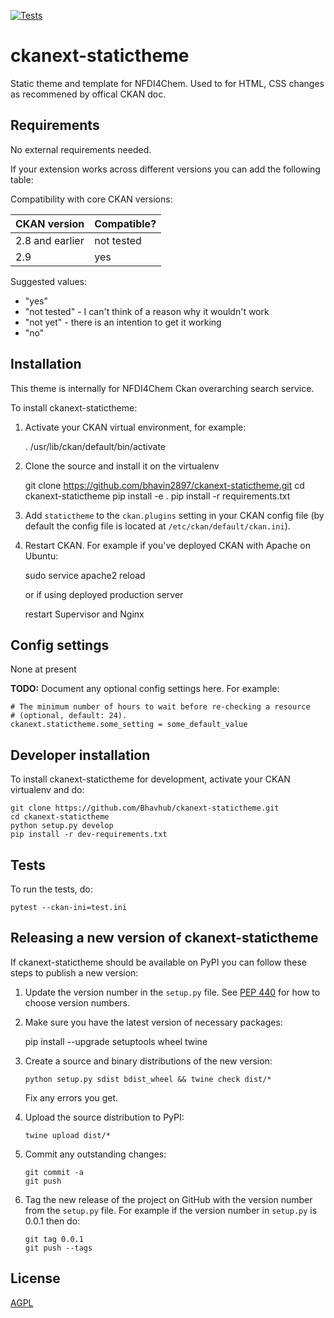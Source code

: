 [![Tests](https://github.com/Bhavhub/ckanext-statictheme/workflows/Tests/badge.svg?branch=main)](https://github.com/Bhavhub/ckanext-statictheme/actions)

# ckanext-statictheme

Static theme and template for NFDI4Chem. 
Used to for HTML, CSS changes as recommened by offical CKAN doc. 


## Requirements
No external requirements needed. 

If your extension works across different versions you can add the following table:

Compatibility with core CKAN versions:

| CKAN version    | Compatible?   |
| --------------- | ------------- |
| 2.8 and earlier             | not tested    |
| 2.9             | yes    |

Suggested values:

* "yes"
* "not tested" - I can't think of a reason why it wouldn't work
* "not yet" - there is an intention to get it working
* "no"


## Installation

This theme is internally for NFDI4Chem Ckan overarching search service. 

To install ckanext-statictheme:

1. Activate your CKAN virtual environment, for example:

     . /usr/lib/ckan/default/bin/activate

2. Clone the source and install it on the virtualenv

    git clone https://github.com/bhavin2897/ckanext-statictheme.git
    cd ckanext-statictheme
    pip install -e .
	pip install -r requirements.txt

3. Add `statictheme` to the `ckan.plugins` setting in your CKAN
   config file (by default the config file is located at
   `/etc/ckan/default/ckan.ini`).

4. Restart CKAN. For example if you've deployed CKAN with Apache on Ubuntu:

     sudo service apache2 reload
     
     or if using deployed production server
     
     restart Supervisor and Nginx


## Config settings

None at present

**TODO:** Document any optional config settings here. For example:

	# The minimum number of hours to wait before re-checking a resource
	# (optional, default: 24).
	ckanext.statictheme.some_setting = some_default_value


## Developer installation

To install ckanext-statictheme for development, activate your CKAN virtualenv and
do:

    git clone https://github.com/Bhavhub/ckanext-statictheme.git
    cd ckanext-statictheme
    python setup.py develop
    pip install -r dev-requirements.txt


## Tests

To run the tests, do:

    pytest --ckan-ini=test.ini


## Releasing a new version of ckanext-statictheme

If ckanext-statictheme should be available on PyPI you can follow these steps to publish a new version:

1. Update the version number in the `setup.py` file. See [PEP 440](http://legacy.python.org/dev/peps/pep-0440/#public-version-identifiers) for how to choose version numbers.

2. Make sure you have the latest version of necessary packages:

    pip install --upgrade setuptools wheel twine

3. Create a source and binary distributions of the new version:

       python setup.py sdist bdist_wheel && twine check dist/*

   Fix any errors you get.

4. Upload the source distribution to PyPI:

       twine upload dist/*

5. Commit any outstanding changes:

       git commit -a
       git push

6. Tag the new release of the project on GitHub with the version number from
   the `setup.py` file. For example if the version number in `setup.py` is
   0.0.1 then do:

       git tag 0.0.1
       git push --tags

## License

[AGPL](https://www.gnu.org/licenses/agpl-3.0.en.html)
